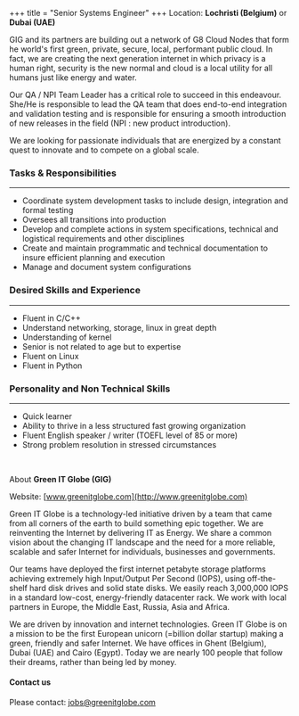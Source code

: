 +++
title = "Senior Systems Engineer"
+++
Location: **Lochristi (Belgium)** or **Dubai (UAE)**

GIG and its partners are building out a network of G8 Cloud Nodes that form he world's first green, private, secure, local, performant public cloud. In fact, we are creating the next generation internet in which privacy is a human right, security is the new normal and cloud is a local utility for all humans just like energy and water.

Our QA / NPI Team Leader has a critical role to succeed in this endeavour. She/He is responsible to lead the QA team that does end-to-end integration and validation testing and is responsible for ensuring a smooth introduction of new releases in the field (NPI : new product introduction).

We are looking for passionate individuals that are energized by a constant quest to innovate and to compete on a global scale.

### **Tasks & Responsibilities**
---
* Coordinate system development tasks to include design, integration and formal testing
* Oversees all transitions into production
* Develop and complete actions in system specifications, technical and logistical requirements and other disciplines
* Create and maintain programmatic and technical documentation to insure efficient planning and execution
* Manage and document system configurations

### **Desired Skills and Experience**
---
* Fluent in C/C++
* Understand networking, storage, linux in great depth
* Understanding of kernel
* Senior is not related to age but to expertise
* Fluent on Linux
* Fluent in Python

### **Personality and Non Technical Skills**
---
* Quick learner
* Ability to thrive in a less structured fast growing organization
* Fluent English speaker / writer (TOEFL level of 85 or more)
* Strong problem resolution in stressed circumstances

<br/>

About **Green IT Globe (GIG)**

Website: [www.greenitglobe.com](http://www.greenitglobe.com)

Green IT Globe is a technology-led initiative driven by a team that came from all corners of the earth to build something epic together. We are reinventing the Internet by delivering IT as Energy. We share a common vision about the changing IT landscape and the need for a more reliable, scalable and safer Internet for individuals, businesses and governments.

Our teams have deployed the first internet petabyte storage platforms achieving extremely high Input/Output Per Second (IOPS), using off-the-shelf hard disk drives and solid state disks. We easily reach 3,000,000 IOPS in a standard low-cost, energy-friendly datacenter rack. We work with local partners in Europe, the Middle East, Russia, Asia and Africa.

We are driven by innovation and internet technologies. Green IT Globe is on a mission to be the first European unicorn (=billion dollar startup) making a green, friendly and safer Internet. We have offices in Ghent (Belgium), Dubai (UAE) and Cairo (Egypt). Today we are nearly 100 people that follow their dreams, rather than being led by money.

#### Contact us
Please contact: [jobs@greenitglobe.com](mailto:jobs@greenitglobe.com)
